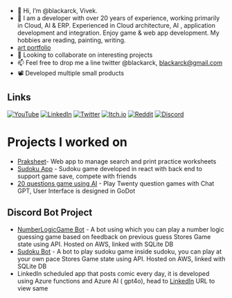 - 👋 Hi, I’m @blackarck, Vivek.
- 👀 I am a developer with over 20 years of experience, working primarily in Cloud, AI & ERP. Experienced in Cloud architecture, AI , application development and integration. Enjoy game & web app development. My hobbies are reading, painting, writing.
-  [art portfolio](https://artstation.com/blackarck)
- 💞️ Looking to collaborate on interesting projects 
- 📫 Feel free to drop me a line twitter @blackarck, blackarck@gmail.com
- 📽️ Developed multiple small products 

<!---
blackarck/blackarck is a ✨ special ✨ repository because its `README.md` (this file) appears on your GitHub profile.
You can click the Preview link to take a look at your changes.
--->

## Links
[![YouTube](https://img.shields.io/badge/YouTube-FF0000?style=flat-square&logo=youtube&logoColor=white)](https://www.youtube.com/channel/UC9R0-fL6f_yE9sv7Zkb98CA)
[![LinkedIn](https://img.shields.io/badge/LinkedIn-0077B5?style=flat-square&logo=linkedin&logoColor=white)](https://www.linkedin.com/in/viveks620/)
[![Twitter](https://img.shields.io/badge/Twitter-1DA1F2?style=flat-square&logo=twitter&logoColor=white)](https://twitter.com/blackarck)
[![Itch.io](https://img.shields.io/badge/Itch.io-FA5C5C?style=flat-square&logo=itch.io&logoColor=white)](https://blackarck.itch.io/)
[![Reddit](https://img.shields.io/badge/Reddit-FF4500?style=flat-square&logo=reddit&logoColor=white)](https://www.reddit.com/user/BeginningBalance6534/)
[![Discord](https://img.shields.io/badge/Discord-5865F2?style=flat-square&logo=discord&logoColor=white)](https://discord.gg/xJJTT3dx)

# Projects I worked on

- [Praksheet](https://praksheet.com)- Web app to manage search and print practice worksheets
- [Sudoku App](https://sudoku.ioblitz.com) - Sudoku game developed in react with back end to support game save, compete with friends
- [20 questions game using AI](https://blackarck.itch.io/twenty-questions-with-ai-chatgpt) - Play Twenty question games with Chat GPT, User Interface is designed in GoDot
 
## Discord Bot Project
- [NumberLogicGame Bot](https://discord.com/oauth2/authorize?client_id=1168555643939078215) - A bot using which you can play a number logic guessing game based on feedback on previous guess Stores Game state using API. Hosted on AWS, linked with SQLite DB
- [Sudoku Bot](https://discord.com/oauth2/authorize?client_id=795345587703644180) - A bot to play sudoku game inside sudoku, you can play at your own pace Stores Game state using API. Hosted on AWS, linked with SQLite DB
- LinkedIn scheduled app that posts comic every day, it is developed using Azure functions and Azure AI ( gpt4o), head to [LinkedIn](https://www.linkedin.com/in/viveks620/) URL to view same
